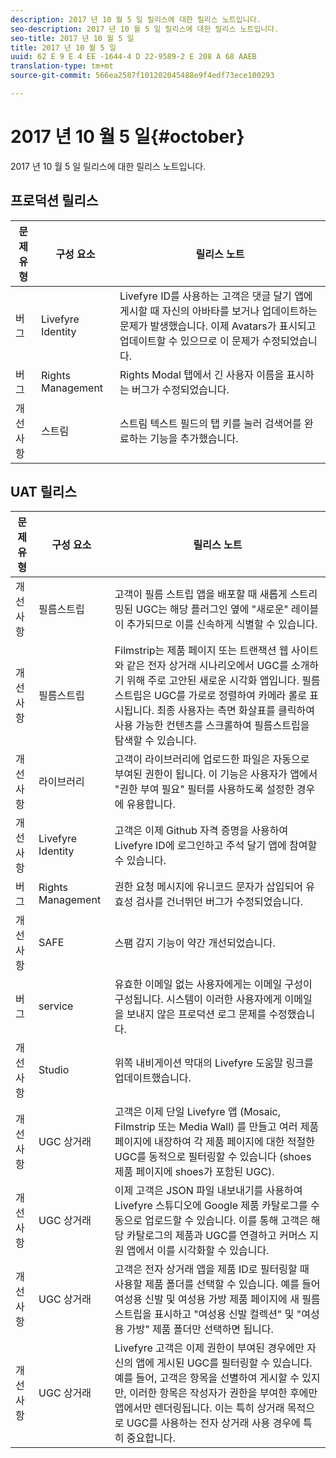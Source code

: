 ```yaml
---
description: 2017 년 10 월 5 일 릴리스에 대한 릴리스 노트입니다.
seo-description: 2017 년 10 월 5 일 릴리스에 대한 릴리스 노트입니다.
seo-title: 2017 년 10 월 5 일
title: 2017 년 10 월 5 일
uuid: 62 E 9 E 4 EE -1644-4 D 22-9589-2 E 208 A 68 AAEB
translation-type: tm+mt
source-git-commit: 566ea2587f101202045488e9f4edf73ece100293

---
```



# 2017 년 10 월 5 일{#october}

2017 년 10 월 5 일 릴리스에 대한 릴리스 노트입니다.

## 프로덕션 릴리스

| **문제 유형** | **구성 요소** | **릴리스 노트** |
|---|---|---|
| 버그 | Livefyre Identity | Livefyre ID를 사용하는 고객은 댓글 달기 앱에 게시할 때 자신의 아바타를 보거나 업데이트하는 문제가 발생했습니다. 이제 Avatars가 표시되고 업데이트할 수 있으므로 이 문제가 수정되었습니다. |
| 버그 | Rights Management | Rights Modal 탭에서 긴 사용자 이름을 표시하는 버그가 수정되었습니다. |
| 개선 사항 | 스트림 | 스트림 텍스트 필드의 탭 키를 눌러 검색어를 완료하는 기능을 추가했습니다. |

## UAT 릴리스

| **문제 유형** | **구성 요소** | **릴리스 노트** |
|---|---|---|
| 개선 사항 | 필름스트립 | 고객이 필름 스트립 앱을 배포할 때 새롭게 스트리밍된 UGC는 해당 플러그인 옆에 "새로운" 레이블이 추가되므로 이를 신속하게 식별할 수 있습니다. |
| 개선 사항 | 필름스트립 | Filmstrip는 제품 페이지 또는 트랜잭션 웹 사이트와 같은 전자 상거래 시나리오에서 UGC를 소개하기 위해 주로 고안된 새로운 시각화 앱입니다. 필름 스트립은 UGC를 가로로 정렬하여 카메라 롤로 표시됩니다. 최종 사용자는 측면 화살표를 클릭하여 사용 가능한 컨텐츠를 스크롤하여 필름스트립을 탐색할 수 있습니다. |
| 개선 사항 | 라이브러리 | 고객이 라이브러리에 업로드한 파일은 자동으로 부여된 권한이 됩니다. 이 기능은 사용자가 앱에서 "권한 부여 필요" 필터를 사용하도록 설정한 경우에 유용합니다. |
| 개선 사항 | Livefyre Identity | 고객은 이제 Github 자격 증명을 사용하여 Livefyre ID에 로그인하고 주석 달기 앱에 참여할 수 있습니다. |
| 버그 | Rights Management | 권한 요청 메시지에 유니코드 문자가 삽입되어 유효성 검사를 건너뛰던 버그가 수정되었습니다. |
| 개선 사항 | SAFE | 스팸 감지 기능이 약간 개선되었습니다. |
| 버그 | service | 유효한 이메일 없는 사용자에게는 이메일 구성이 구성됩니다. 시스템이 이러한 사용자에게 이메일을 보내지 않은 프로덕션 로그 문제를 수정했습니다. |
| 개선 사항 | Studio | 위쪽 내비게이션 막대의 Livefyre 도움말 링크를 업데이트했습니다. |
| 개선 사항 | UGC 상거래 | 고객은 이제 단일 Livefyre 앱 (Mosaic, Filmstrip 또는 Media Wall) 를 만들고 여러 제품 페이지에 내장하여 각 제품 페이지에 대한 적절한 UGC를 동적으로 필터링할 수 있습니다 (shoes 제품 페이지에 shoes가 포함된 UGC). |
| 개선 사항 | UGC 상거래 | 이제 고객은 JSON 파일 내보내기를 사용하여 Livefyre 스튜디오에 Google 제품 카탈로그를 수동으로 업로드할 수 있습니다. 이를 통해 고객은 해당 카탈로그의 제품과 UGC를 연결하고 커머스 지원 앱에서 이를 시각화할 수 있습니다. |
| 개선 사항 | UGC 상거래 | 고객은 전자 상거래 앱을 제품 ID로 필터링할 때 사용할 제품 폴더를 선택할 수 있습니다. 예를 들어 여성용 신발 및 여성용 가방 제품 페이지에 새 필름스트립을 표시하고 "여성용 신발 컬렉션" 및 "여성용 가방" 제품 폴더만 선택하면 됩니다. |
| 개선 사항 | UGC 상거래 | Livefyre 고객은 이제 권한이 부여된 경우에만 자신의 앱에 게시된 UGC를 필터링할 수 있습니다. 예를 들어, 고객은 항목을 선별하여 게시할 수 있지만, 이러한 항목은 작성자가 권한을 부여한 후에만 앱에서만 렌더링됩니다. 이는 특히 상거래 목적으로 UGC를 사용하는 전자 상거래 사용 경우에 특히 중요합니다. |

